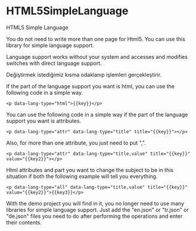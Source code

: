 # HTML5SimpleLanguage
HTML5 Simple Language

You do not need to write more than one page for Html5. You can use this library for simple language support.

Language support works without your system and accesses and modifies switches with direct language support.

Değiştirmek istediğimiz kısma odaklanıp işlemleri gerçekleştirir.

If the part of the language support you want is html, you can use the following code in a simple way.
<pre><code>&lt;p data-lang-type="html"&gt;{{key}}&lt;/p&gt;</code></pre>


You can use the following code in a simple way if the part of the language support you want is attributes.
<pre><code>&lt;p data-lang-type="attr" data-lang-type="title" title="{{key}}"&gt;&lt;/p&gt;</code></pre>

Also, for more than one attribute, you just need to put ",".
<pre><code>&lt;p data-lang-type="attr" data-lang-type="title,value" title="{{key}}" value="{{key2}}"&gt;&lt;/p&gt;</code></pre>

Html attributes and part you want to change the subject to be in this situation if both the following example will tell you everything.
<pre><code>&lt;p data-lang-type="all" data-lang-type="title,value" title="{{key}}" value="{{key2}}"&gt;{{key3}}&lt;/p&gt;</code></pre>

With the demo project you will find in it, you no longer need to use many libraries for simple language support.
Just add the "en.json" or "tr.json" or "de.json" files you need to do after performing the operations and enter their contents.
